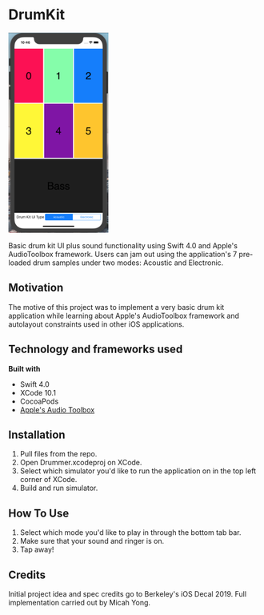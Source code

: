# DrumKit #

<img src = "demo/DrumKitUI.png" width = "200">

Basic drum kit UI plus sound functionality using Swift 4.0 and Apple's AudioToolbox framework. Users can jam out using the application's 7 pre-loaded drum samples under two modes: Acoustic and Electronic. 

## Motivation ##

The motive of this project was to implement a very basic drum kit application while learning about Apple's AudioToolbox framework and autolayout constraints used in other iOS applications. 

## Technology and frameworks used ##

**Built with**
  * Swift 4.0
  * XCode 10.1
  * CocoaPods
  * [Apple's Audio Toolbox](https://developer.apple.com/documentation/audiotoolbox "Audio Tools")
  
## Installation ## 

1. Pull files from the repo.
2. Open Drummer.xcodeproj on XCode.
3. Select which simulator you'd like to run the application on in the top left corner of XCode. 
4. Build and run simulator.

## How To Use ## 

1. Select which mode you'd like to play in through the bottom tab bar. 
2. Make sure that your sound and ringer is on.
3. Tap away! 

## Credits ## 

Initial project idea and spec credits go to Berkeley's iOS Decal 2019. 
Full implementation carried out by Micah Yong. 
